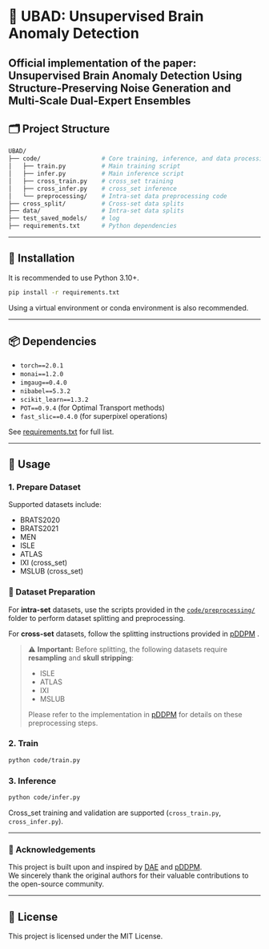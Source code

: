 # 🧠 UBAD: Unsupervised Brain Anomaly Detection

Official implementation of the paper:  
**Unsupervised Brain Anomaly Detection Using Structure-Preserving Noise Generation and Multi-Scale Dual-Expert Ensembles**  
---

## 🗂️ Project Structure

```bash
UBAD/
├── code/                 # Core training, inference, and data processing scripts
│   ├── train.py          # Main training script
│   ├── infer.py          # Main inference script
│   ├── cross_train.py    # cross_set training
│   ├── cross_infer.py    # cross_set inference
│   └── preprocessing/    # Intra-set data preprocessing code
├── cross_split/          # Cross-set data splits
├── data/                 # Intra-set data splits
├── test_saved_models/    # log
├── requirements.txt      # Python dependencies
```

---

## 🧩 Installation

It is recommended to use Python 3.10+.

```bash
pip install -r requirements.txt
```

Using a virtual environment or conda environment is also recommended.

---

## 📦 Dependencies

- `torch==2.0.1`
- `monai==1.2.0`
- `imgaug==0.4.0`
- `nibabel==5.3.2`
- `scikit_learn==1.3.2`
- `POT==0.9.4` (for Optimal Transport methods)
- `fast_slic==0.4.0` (for superpixel operations)

See [requirements.txt](./requirements.txt) for full list.

---

## 🧪 Usage

### 1. Prepare Dataset

Supported datasets include:

- BRATS2020
- BRATS2021
- MEN
- ISLE
- ATLAS
- IXI (cross_set)
- MSLUB (cross_set)


### 📁 Dataset Preparation

For **intra-set** datasets, use the scripts provided in the [`code/preprocessing/`](./code/preprocessing/) folder to perform dataset splitting and preprocessing.

For **cross-set** datasets, follow the splitting instructions provided in [pDDPM](https://github.com/FinnBehrendt/patched-Diffusion-Models-UAD) <!-- Replace `#` with actual URL or relative path -->.

> ⚠️ **Important:** Before splitting, the following datasets require **resampling** and **skull stripping**:
>
> - ISLE  
> - ATLAS  
> - IXI  
> - MSLUB  
>
> Please refer to the implementation in [pDDPM](https://github.com/FinnBehrendt/patched-Diffusion-Models-UAD) <!-- Replace `#` with actual URL or relative path --> for details on these preprocessing steps.



### 2. Train

```bash
python code/train.py 
```

### 3. Inference

```bash
python code/infer.py 
```

Cross_set training and validation are supported (`cross_train.py`, `cross_infer.py`).

---


### 🙏 Acknowledgements

This project is built upon and inspired by [DAE](https://github.com/AntanasKascenas/DenoisingAE) and [pDDPM](https://github.com/FinnBehrendt/patched-Diffusion-Models-UAD).  
We sincerely thank the original authors for their valuable contributions to the open-source community.

---
## 📄 License

This project is licensed under the MIT License.
